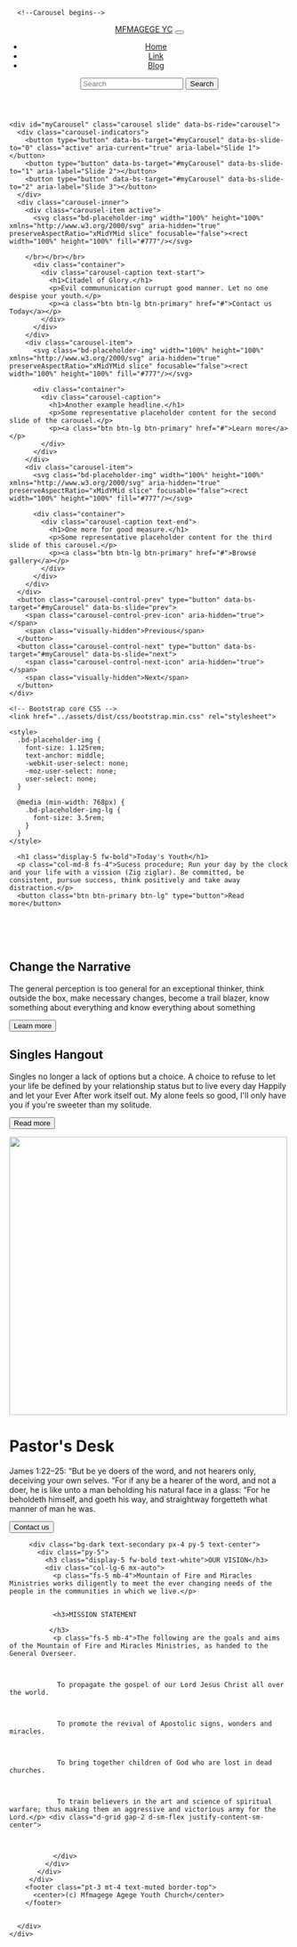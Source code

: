 <!DOCTYPE html>
<html lang="en">
<head>
  <meta charset="UTF-8">
  <meta http-equiv="X-UA-Compatible" content="IE=edge">
  <meta name="viewport" content="width=device-width, initial-scale=1.0">
  <title>Document</title>
  <link rel="stylesheet" href="../css/bootstrap/bootstrap.min.css">
  <link rel="stylesheet" href="../css/project1.css">
  <link rel="stylesheet" href="../css/bootstrap-5.0.2-examples/carousel/carousel.css">
 
</head>

<body>
 
      <!--Carousel begins-->
  
  <header>
    <nav class="navbar navbar-expand-md navbar-dark fixed-top bg-dark">
      <div class="container-fluid">
        <a class="navbar-brand" href="#">MFMAGEGE YC</a>
        <button class="navbar-toggler" type="button" data-bs-toggle="collapse" data-bs-target="#navbarCollapse" aria-controls="navbarCollapse" aria-expanded="false" aria-label="Toggle navigation">
          <span class="navbar-toggler-icon"></span>
        </button>
        <div class="collapse navbar-collapse" id="navbarCollapse">
          <ul class="navbar-nav me-auto mb-2 mb-md-0">
            <li class="nav-item">
              <a class="nav-link active" aria-current="page" href="#">Home</a>
            </li>
            <li class="nav-item">
              <a class="nav-link" href="#">Link</a>
            </li>
            <li class="nav-item">
              <a class="nav-link" href="#" tabindex="-1" aria-disabled="true">Blog</a>
            </li>
          </ul>
          <form class="d-flex">
            <input class="form-control me-2" type="search" placeholder="Search" aria-label="Search">
            <button class="btn btn-outline-success" type="submit">Search</button>
          </form>
        </div>
      </div>
    </nav>
  </header>
  
  <main>
  
    <div id="myCarousel" class="carousel slide" data-bs-ride="carousel">
      <div class="carousel-indicators">
        <button type="button" data-bs-target="#myCarousel" data-bs-slide-to="0" class="active" aria-current="true" aria-label="Slide 1"></button>
        <button type="button" data-bs-target="#myCarousel" data-bs-slide-to="1" aria-label="Slide 2"></button>
        <button type="button" data-bs-target="#myCarousel" data-bs-slide-to="2" aria-label="Slide 3"></button>
      </div>
      <div class="carousel-inner">
        <div class="carousel-item active">
          <svg class="bd-placeholder-img" width="100%" height="100%" xmlns="http://www.w3.org/2000/svg" aria-hidden="true" preserveAspectRatio="xMidYMid slice" focusable="false"><rect width="100%" height="100%" fill="#777"/></svg>
  

          
<!--COVER PAGE BEGINS-->


        </br></br></br>
          <div class="container">
            <div class="carousel-caption text-start">
              <h1>Citadel of Glory.</h1>
              <p>Evil commununication currupt good manner. Let no one despise your youth.</p>
              <p><a class="btn btn-lg btn-primary" href="#">Contact us Today</a></p>
            </div>
          </div>
        </div>
        <div class="carousel-item">
          <svg class="bd-placeholder-img" width="100%" height="100%" xmlns="http://www.w3.org/2000/svg" aria-hidden="true" preserveAspectRatio="xMidYMid slice" focusable="false"><rect width="100%" height="100%" fill="#777"/></svg>
  
          <div class="container">
            <div class="carousel-caption">
              <h1>Another example headline.</h1>
              <p>Some representative placeholder content for the second slide of the carousel.</p>
              <p><a class="btn btn-lg btn-primary" href="#">Learn more</a></p>
            </div>
          </div>
        </div>
        <div class="carousel-item">
          <svg class="bd-placeholder-img" width="100%" height="100%" xmlns="http://www.w3.org/2000/svg" aria-hidden="true" preserveAspectRatio="xMidYMid slice" focusable="false"><rect width="100%" height="100%" fill="#777"/></svg>
  
          <div class="container">
            <div class="carousel-caption text-end">
              <h1>One more for good measure.</h1>
              <p>Some representative placeholder content for the third slide of this carousel.</p>
              <p><a class="btn btn-lg btn-primary" href="#">Browse gallery</a></p>
            </div>
          </div>
        </div>
      </div>
      <button class="carousel-control-prev" type="button" data-bs-target="#myCarousel" data-bs-slide="prev">
        <span class="carousel-control-prev-icon" aria-hidden="true"></span>
        <span class="visually-hidden">Previous</span>
      </button>
      <button class="carousel-control-next" type="button" data-bs-target="#myCarousel" data-bs-slide="next">
        <span class="carousel-control-next-icon" aria-hidden="true"></span>
        <span class="visually-hidden">Next</span>
      </button>
    </div>

  <!--carousel heading ends
Service starts-->



 
    <!-- Bootstrap core CSS -->
    <link href="../assets/dist/css/bootstrap.min.css" rel="stylesheet">

    <style>
      .bd-placeholder-img {
        font-size: 1.125rem;
        text-anchor: middle;
        -webkit-user-select: none;
        -moz-user-select: none;
        user-select: none;
      }

      @media (min-width: 768px) {
        .bd-placeholder-img-lg {
          font-size: 3.5rem;
        }
      }
    </style>

<main>
  <div class="container py-5">

      <h1 class="display-5 fw-bold">Today's Youth</h1>
      <p class="col-md-8 fs-4">Sucess procedure; Run your day by the clock and your life with a vission (Zig ziglar). Be committed, be consistent, pursue success, think positively and take away distraction.</p>
      <button class="btn btn-primary btn-lg" type="button">Read more</button>
    
  </br></br></br>
    <div class="row align-items-md-stretch">
      <div class="col-md-6">
        <div class="h-100 p-5 text-white bg-dark rounded-3">
          <h2>Change the Narrative</h2>
          <p>The general perception is too general for an exceptional thinker, think outside the box, make necessary changes, become a trail blazer, know something about everything and know everything about something</p>
          <button class="btn btn-outline-light" type="button">Learn more</button>
        </div>
      </div>
      <div class="col-md-6">
        <div class="h-100 p-5 bg-light border rounded-3">
          <h2>Singles Hangout</h2>
          <p>Singles no longer a lack of options but a choice. A choice to refuse to let your life be defined by your relationship status but to live every day Happily and let your Ever After work itself out. My alone feels so good, I'll only have you if you're sweeter than my solitude.</p>
          <button class="btn btn-outline-secondary" type="button">Read more</button>
        </div>
      </div>
    </div>
  
  </div>
</main>


<!--Begin Heros-->

<div class="container col-xxl-8 px-4 py-5">
  <div class="row flex-lg-row-reverse align-items-center g-5 py-5">
    <div class="col-10 col-sm-8 col-lg-6">
      <img src="../images/AGEGE YC LOGO.png" width="500" height="500" loading="lazy">
    </div>
    <div class="col-lg-6">
      <h1 class="display-5 fw-bold lh-1 mb-3">Pastor's Desk</h1>
      <p class="lead">James 1:22–25: “But be ye doers of the word, and not hearers only, deceiving your own selves. “For if any be a hearer of the word, and not a doer, he is like unto a man beholding his natural face in a glass: “For he beholdeth himself, and goeth his way, and straightway forgetteth what manner of man he was.</p>
      <div class="d-grid gap-2 d-md-flex justify-content-md-start">
        <button type="button" class="btn btn-primary btn-lg px-4 me-md-2">Contact us</button>
      </div>
    </div>
  </div>
</div>




<!--Dark mode hero begins-->
<div class="b-example-divider"></div>

         <div class="bg-dark text-secondary px-4 py-5 text-center">
           <div class="py-5">
             <h3 class="display-5 fw-bold text-white">OUR VISION</h3>
             <div class="col-lg-6 mx-auto">
               <p class="fs-5 mb-4">Mountain of Fire and Miracles Ministries works diligently to meet the ever changing needs of the people in the communities in which we live.</p>
              
               
               <h3>MISSION STATEMENT

              </h3>
               <p class="fs-5 mb-4">The following are the goals and aims of the Mountain of Fire and Miracles Ministries, as handed to the General Overseer. 

 

                To propagate the gospel of our Lord Jesus Christ all over the world.
                
                 
                
                To promote the revival of Apostolic signs, wonders and miracles.
                
                 
                
                To bring together children of God who are lost in dead churches.
                
                 
                
                To train believers in the art and science of spiritual warfare; thus making them an aggressive and victorious army for the Lord.</p> <div class="d-grid gap-2 d-sm-flex justify-content-sm-center">
                
                             
              
               </div>
             </div>
           </div>
         </div>
        <footer class="pt-3 mt-4 text-muted border-top">
          <center>(c) Mfmagege Agege Youth Church</center> 
        </footer>
         

      </div>
    </div>
  </div>
</body>
</html>
